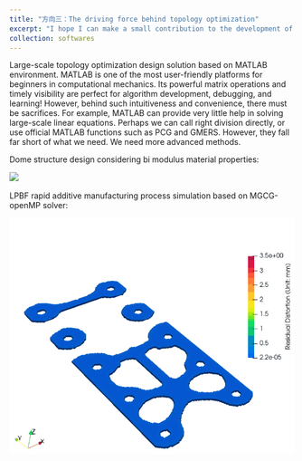```yaml
---
title: "方向三：The driving force behind topology optimization"
excerpt: "I hope I can make a small contribution to the development of the topology optimization community. Make it easier for everyone to use topology optimization programs to achieve various wonderful designs. For example, on your laptop, it takes one to two hours to implement a large-scale design :).<br/><br/><img src='/images/封面.png'>"
collection: softwares
---
```



Large-scale topology optimization design solution based on MATLAB environment. 
MATLAB is one of the most user-friendly platforms for beginners in computational mechanics. Its powerful matrix operations and timely visibility are perfect for algorithm development, debugging, and learning! However, behind such intuitiveness and convenience, there must be sacrifices. For example, MATLAB can provide very little help in solving large-scale linear equations. Perhaps we can call right division directly, or use official MATLAB functions such as PCG and GMERS. However, they fall far short of what we need. We need more advanced methods.

<div class="research-text2">
<p>Dome structure design considering bi modulus material properties:</p>
</div>
<img src='/images/A-Supp.gif'>

<div class="research-text2">
<p>LPBF rapid additive manufacturing process simulation based on MGCG-openMP solver:</p>
</div>
<img src='/images/图片3.gif'>